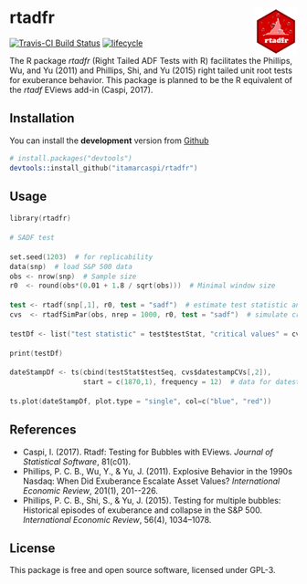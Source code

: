 rtadfr <img src="man/figures/logo.png" align="right" width="15%" height="15%"/>
======================

[![Travis-CI Build Status](https://travis-ci.org/itamarcaspi/rtadfr.svg?branch=master)](https://travis-ci.org/itamarcaspi/rtadfr)
[![lifecycle](https://img.shields.io/badge/lifecycle-experimental-orange.svg)](https://www.tidyverse.org/lifecycle/#experimental)


The R package *rtadfr* (Right Tailed ADF Tests with R) facilitates the Phillips, Wu, and Yu (2011) and Phillips, Shi, and Yu (2015) right tailed unit root tests for exuberance behavior. This package is planned to be the R equivalent of the *rtadf* EViews add-in (Caspi, 2017).

## Installation

You can install the **development** version from
[Github](https://github.com/itamarcaspi/rtadfr)

```s
# install.packages("devtools")
devtools::install_github("itamarcaspi/rtadfr")
```

## Usage

```s
library(rtadfr)

# SADF test

set.seed(1203)  # for replicability
data(snp)  # load S&P 500 data
obs <- nrow(snp)  # Sample size
r0  <- round(obs*(0.01 + 1.8 / sqrt(obs)))  # Minimal window size

test <- rtadf(snp[,1], r0, test = "sadf")  # estimate test statistic and date-stamping sequence
cvs  <- rtadfSimPar(obs, nrep = 1000, r0, test = "sadf")  # simulate critical values and date-stamping threshold

testDf <- list("test statistic" = test$testStat, "critical values" = cvs$testCVs)  # test results

print(testDf)  
  
dateStampDf <- ts(cbind(testStat$testSeq, cvs$datestampCVs[,2]),
                  start = c(1870,1), frequency = 12)  # data for datestamping procedure

ts.plot(dateStampDf, plot.type = "single", col=c("blue", "red"))
```

## References
  * Caspi, I. (2017). Rtadf: Testing for Bubbles with EViews. *Journal of Statistical Software*, 81(c01).
  * Phillips, P. C. B., Wu, Y., & Yu, J. (2011). Explosive Behavior in the 1990s Nasdaq: When Did Exuberance Escalate Asset Values? *International Economic Review*, 201(1), 201--226.
  * Phillips, P. C. B., Shi, S., & Yu, J. (2015). Testing for multiple bubbles: Historical episodes of exuberance and collapse in the S&P 500. *International Economic Review*, 56(4), 1034–1078.
  
  

## License

This package is free and open source software, licensed under GPL-3.
